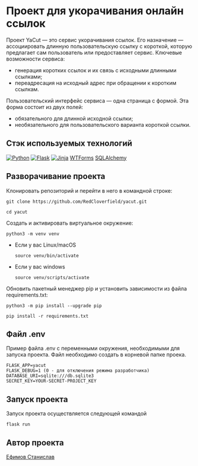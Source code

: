 # Проект для укорачивания онлайн ссылок
Проект YaCut — это сервис укорачивания ссылок. Его назначение — ассоциировать длинную пользовательскую ссылку с короткой, которую предлагает сам пользователь или предоставляет сервис.
Ключевые возможности сервиса:

* генерация коротких ссылок и их связь с исходными длинными ссылками;
* переадресация на исходный адрес при обращении к коротким ссылкам.

Пользовательский интерфейс сервиса — одна страница с формой. Эта форма состоит из двух полей:

* обязательного для длинной исходной ссылки;
* необязательного для пользовательского варианта короткой ссылки.

## Стэк используемых технологий
[![Python](https://img.shields.io/badge/-Python-464646?style=flat&logo=Python&logoColor=ffffff&color=043A6B)](https://www.python.org/)
[![Flask](https://img.shields.io/badge/Flask-000000?style=for-the-badge&logo=flask&logoColor=white)](https://flask.palletsprojects.com/en/2.1.x/)
[![Jinja](https://img.shields.io/badge/jinja-white.svg?style=for-the-badge&logo=jinja&logoColor=black)](https://jinja.palletsprojects.com/en/3.1.x/)
[WTForms](https://wtforms.readthedocs.io/en/3.0.x/)
[SQLAlchemy](https://www.sqlalchemy.org/)

## Разворачивание проекта
Клонировать репозиторий и перейти в него в командной строке:

```
git clone https://github.com/RedCloverfield/yacut.git
```

```
cd yacut
```

Cоздать и активировать виртуальное окружение:

```
python3 -m venv venv
```

* Если у вас Linux/macOS

    ```
    source venv/bin/activate
    ```

* Если у вас windows

    ```
    source venv/scripts/activate
    ```

Обновить пакетный менеджер pip и установить зависимости из файла requirements.txt:

```
python3 -m pip install --upgrade pip
```

```
pip install -r requirements.txt
```

## Файл .env
Пример файла .env c переменными окружения, необходимыми для запуска проекта.
Файл необходимо создать в корневой папке проека.
    
```
FLASK_APP=yacut
FLASK_DEBUG=1 (0 - для отключения режима разработчика)
DATABASE_URI=sqlite:///db.sqlite3
SECRET_KEY=YOUR-SECRET-PROJECT_KEY
```

## Запуск проекта
Запуск проекта осуществляется следующей командой

```
flask run
```

## Автор проекта
[Ефимов Станислав](https://github.com/RedCloverfield)
